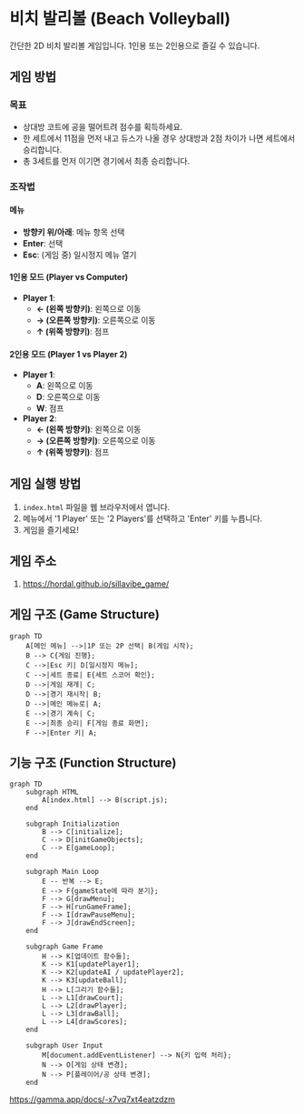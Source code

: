 # 비치 발리볼 (Beach Volleyball)

간단한 2D 비치 발리볼 게임입니다. 1인용 또는 2인용으로 즐길 수 있습니다.

## 게임 방법

### 목표
- 상대방 코트에 공을 떨어트려 점수를 획득하세요.
- 한 세트에서 11점을 먼저 내고 듀스가 나올 경우 상대방과 2점 차이가 나면 세트에서 승리합니다.
- 총 3세트를 먼저 이기면 경기에서 최종 승리합니다.

### 조작법

#### 메뉴
- **방향키 위/아래**: 메뉴 항목 선택
- **Enter**: 선택
- **Esc**: (게임 중) 일시정지 메뉴 열기

#### 1인용 모드 (Player vs Computer)
- **Player 1**:
    - **← (왼쪽 방향키)**: 왼쪽으로 이동
    - **→ (오른쪽 방향키)**: 오른쪽으로 이동
    - **↑ (위쪽 방향키)**: 점프

#### 2인용 모드 (Player 1 vs Player 2)
- **Player 1**:
    - **A**: 왼쪽으로 이동
    - **D**: 오른쪽으로 이동
    - **W**: 점프
- **Player 2**:
    - **← (왼쪽 방향키)**: 왼쪽으로 이동
    - **→ (오른쪽 방향키)**: 오른쪽으로 이동
    - **↑ (위쪽 방향키)**: 점프

## 게임 실행 방법
1.  `index.html` 파일을 웹 브라우저에서 엽니다.
2.  메뉴에서 '1 Player' 또는 '2 Players'를 선택하고 'Enter' 키를 누릅니다.
3.  게임을 즐기세요!

## 게임 주소
1. https://hordal.github.io/sillavibe_game/
## 게임 구조 (Game Structure)

```mermaid
graph TD
    A[메인 메뉴] -->|1P 또는 2P 선택| B(게임 시작);
    B --> C{게임 진행};
    C -->|Esc 키| D[일시정지 메뉴];
    C -->|세트 종료| E{세트 스코어 확인};
    D -->|게임 재개| C;
    D -->|경기 재시작| B;
    D -->|메인 메뉴로| A;
    E -->|경기 계속| C;
    E -->|최종 승리| F[게임 종료 화면];
    F -->|Enter 키| A;
```

## 기능 구조 (Function Structure)

```mermaid
graph TD
    subgraph HTML
        A[index.html] --> B(script.js);
    end

    subgraph Initialization
        B --> C[initialize];
        C --> D[initGameObjects];
        C --> E[gameLoop];
    end

    subgraph Main Loop
        E -- 반복 --> E;
        E --> F{gameState에 따라 분기};
        F --> G[drawMenu];
        F --> H[runGameFrame];
        F --> I[drawPauseMenu];
        F --> J[drawEndScreen];
    end

    subgraph Game Frame
        H --> K[업데이트 함수들];
        K --> K1[updatePlayer1];
        K --> K2[updateAI / updatePlayer2];
        K --> K3[updateBall];
        H --> L[그리기 함수들];
        L --> L1[drawCourt];
        L --> L2[drawPlayer];
        L --> L3[drawBall];
        L --> L4[drawScores];
    end

    subgraph User Input
        M[document.addEventListener] --> N{키 입력 처리};
        N --> O[게임 상태 변경];
        N --> P[플레이어/공 상태 변경];
    end
```

https://gamma.app/docs/-x7vq7xt4eatzdzm
